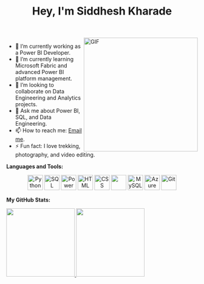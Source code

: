 <h1 align="center"><strong>Hey, I'm Siddhesh Kharade</strong></h1>

<br/>
<br/>

<img align="right" alt="GIF" src="https://cdn.dribbble.com/users/99875/screenshots/6577029/2019-06-03_paddle-ball.gif" width="300px" />

- 🔭 I’m currently working as a Power BI Developer.
- 🌱 I’m currently learning Microsoft Fabric and advanced Power BI platform management.
- 👯 I’m looking to collaborate on Data Engineering and Analytics projects.
- 💬 Ask me about Power BI, SQL, and Data Engineering.
- 📫 How to reach me: [Email me](mailto:siddhesh.kharade@gmail.com).
- ⚡ Fun fact: I love trekking, photography, and video editing.

**Languages and Tools:**

<p align="center">
<img src="https://img.icons8.com/color/48/000000/python.png" alt="Python" width="40" height="40"/>
<img src="https://img.icons8.com/color/48/000000/sql.png" alt="SQL" width="40" height="40"/>
<img src="https://img.icons8.com/color/48/000000/power-bi.png" alt="Power BI" width="40" height="40"/>
<img src="https://img.icons8.com/color/48/000000/html-5--v1.png" alt="HTML" width="40" height="40"/>
<img src="https://img.icons8.com/color/48/000000/css3.png" alt="CSS" width="40" height="40"/>
<img src="https://img.icons8.com/color/48/000000/javascript.png" width="40" height="40"/>
<img src="https://img.icons8.com/color/48/000000/mysql.png" alt="MySQL" width="40" height="40"/>
<img src="https://img.icons8.com/color/48/000000/microsoft-azure.png" alt="Azure" width="40" height="40"/>
<img src="https://img.icons8.com/color/48/000000/git.png" alt="Git" width="40" height="40"/>
</p>

**My GitHub Stats:**

<p align="left">
<a href="https://github.com/SidK29">
  <img height="180em" src="https://github-readme-stats-eight-theta.vercel.app/api?username=SidK29&show_icons=true&theme=algolia&include_all_commits=true&count_private=true"/>
  <img height="180em" src="https://github-readme-stats-eight-theta.vercel.app/api/top-langs/?username=SidK29&layout=compact&langs_count=8&theme=algolia"/>
</a>
</p>

